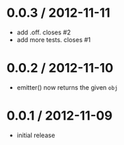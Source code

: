 
0.0.3 / 2012-11-11
==================

  * add .off. closes #2
  * add more tests. closes #1

0.0.2 / 2012-11-10
==================

  * emitter() now returns the given `obj`


0.0.1 / 2012-11-09
==================

  * initial release

